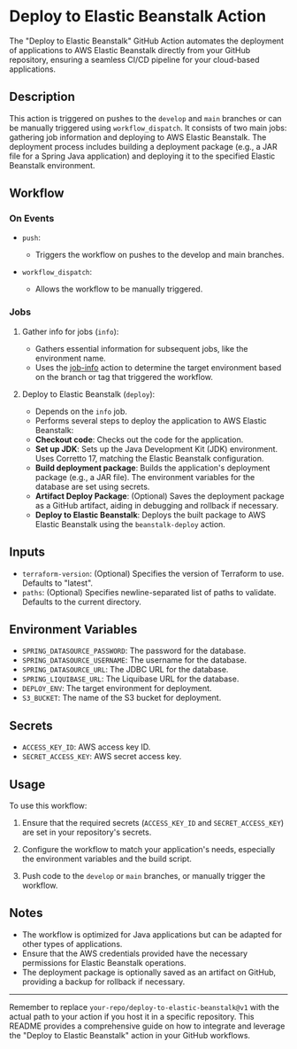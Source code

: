 # Deploy to Elastic Beanstalk Action

The "Deploy to Elastic Beanstalk" GitHub Action automates the deployment of applications to AWS Elastic Beanstalk directly from your GitHub repository, ensuring a seamless CI/CD pipeline for your cloud-based applications.

## Description

This action is triggered on pushes to the `develop` and `main` branches or can be manually triggered using `workflow_dispatch`. It consists of two main jobs: gathering job information and deploying to AWS Elastic Beanstalk. The deployment process includes building a deployment package (e.g., a JAR file for a Spring Java application) and deploying it to the specified Elastic Beanstalk environment.

## Workflow

### On Events

- `push`:
  - Triggers the workflow on pushes to the develop and main branches.

- `workflow_dispatch`:
  - Allows the workflow to be manually triggered.

### Jobs

1) Gather info for jobs (`info`):
    - Gathers essential information for subsequent jobs, like the environment name.
    - Uses the [job-info](https://github.com/generalui/github-workflow-accelerators/tree/1.0.0-job-info/.github/actions/job-info) action to determine the target environment based on the branch or tag that triggered the workflow.

1) Deploy to Elastic Beanstalk (`deploy`):
    - Depends on the `info` job.
    - Performs several steps to deploy the application to AWS Elastic Beanstalk:
    - __Checkout code__: Checks out the code for the application.
    - __Set up JDK__: Sets up the Java Development Kit (JDK) environment. Uses Corretto 17, matching the Elastic Beanstalk configuration.
    - __Build deployment package__: Builds the application's deployment package (e.g., a JAR file). The environment variables for the database are set using secrets.
    - __Artifact Deploy Package__: (Optional) Saves the deployment package as a GitHub artifact, aiding in debugging and rollback if necessary.
    - __Deploy to Elastic Beanstalk__: Deploys the built package to AWS Elastic Beanstalk using the `beanstalk-deploy` action.

## Inputs

- `terraform-version`: (Optional) Specifies the version of Terraform to use. Defaults to "latest".
- `paths`: (Optional) Specifies newline-separated list of paths to validate. Defaults to the current directory.

## Environment Variables

- `SPRING_DATASOURCE_PASSWORD`: The password for the database.
- `SPRING_DATASOURCE_USERNAME`: The username for the database.
- `SPRING_DATASOURCE_URL`: The JDBC URL for the database.
- `SPRING_LIQUIBASE_URL`: The Liquibase URL for the database.
- `DEPLOY_ENV`: The target environment for deployment.
- `S3_BUCKET`: The name of the S3 bucket for deployment.

## Secrets

- `ACCESS_KEY_ID`: AWS access key ID.
- `SECRET_ACCESS_KEY`: AWS secret access key.

## Usage

To use this workflow:

1) Ensure that the required secrets (`ACCESS_KEY_ID` and `SECRET_ACCESS_KEY`) are set in your repository's secrets.

1) Configure the workflow to match your application's needs, especially the environment variables and the build script.

1) Push code to the `develop` or `main` branches, or manually trigger the workflow.

## Notes

- The workflow is optimized for Java applications but can be adapted for other types of applications.
- Ensure that the AWS credentials provided have the necessary permissions for Elastic Beanstalk operations.
- The deployment package is optionally saved as an artifact on GitHub, providing a backup for rollback if necessary.

---

Remember to replace `your-repo/deploy-to-elastic-beanstalk@v1` with the actual path to your action if you host it in a specific repository. This README provides a comprehensive guide on how to integrate and leverage the "Deploy to Elastic Beanstalk" action in your GitHub workflows.
